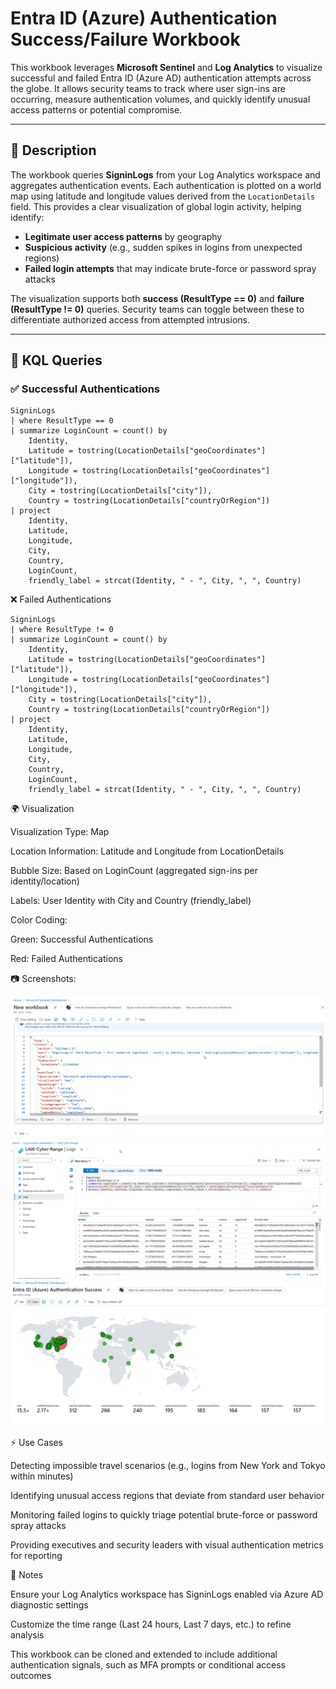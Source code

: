 # Entra ID (Azure) Authentication Success/Failure Workbook

This workbook leverages **Microsoft Sentinel** and **Log Analytics** to visualize successful and failed Entra ID (Azure AD) authentication attempts across the globe. It allows security teams to track where user sign-ins are occurring, measure authentication volumes, and quickly identify unusual access patterns or potential compromise.

---

## 📖 Description

The workbook queries **SigninLogs** from your Log Analytics workspace and aggregates authentication events. Each authentication is plotted on a world map using latitude and longitude values derived from the `LocationDetails` field. This provides a clear visualization of global login activity, helping identify:

- **Legitimate user access patterns** by geography  
- **Suspicious activity** (e.g., sudden spikes in logins from unexpected regions)  
- **Failed login attempts** that may indicate brute-force or password spray attacks  

The visualization supports both **success (ResultType == 0)** and **failure (ResultType != 0)** queries. Security teams can toggle between these to differentiate authorized access from attempted intrusions.

---

## 🔎 KQL Queries

### ✅ Successful Authentications
```kql
SigninLogs
| where ResultType == 0
| summarize LoginCount = count() by 
    Identity, 
    Latitude = tostring(LocationDetails["geoCoordinates"]["latitude"]), 
    Longitude = tostring(LocationDetails["geoCoordinates"]["longitude"]), 
    City = tostring(LocationDetails["city"]), 
    Country = tostring(LocationDetails["countryOrRegion"])
| project 
    Identity, 
    Latitude, 
    Longitude, 
    City, 
    Country, 
    LoginCount, 
    friendly_label = strcat(Identity, " - ", City, ", ", Country)
```

❌ Failed Authentications

```
SigninLogs
| where ResultType != 0
| summarize LoginCount = count() by 
    Identity, 
    Latitude = tostring(LocationDetails["geoCoordinates"]["latitude"]), 
    Longitude = tostring(LocationDetails["geoCoordinates"]["longitude"]), 
    City = tostring(LocationDetails["city"]), 
    Country = tostring(LocationDetails["countryOrRegion"])
| project 
    Identity, 
    Latitude, 
    Longitude, 
    City, 
    Country, 
    LoginCount, 
    friendly_label = strcat(Identity, " - ", City, ", ", Country)
```

🌍 Visualization

Visualization Type: Map

Location Information: Latitude and Longitude from LocationDetails

Bubble Size: Based on LoginCount (aggregated sign-ins per identity/location)

Labels: User Identity with City and Country (friendly_label)

Color Coding:

Green: Successful Authentications

Red: Failed Authentications

📷 Screenshots:

![Workbook JSON Config](../images/Entra-ID-Auth-1.png)  
![Log Analytics Query and Results](../images/Entra-ID-Auth-3.png)  
![Final Workbook Visualization](../images/Entra-ID-Auth-4.png) 






⚡ Use Cases

Detecting impossible travel scenarios (e.g., logins from New York and Tokyo within minutes)

Identifying unusual access regions that deviate from standard user behavior

Monitoring failed logins to quickly triage potential brute-force or password spray attacks

Providing executives and security leaders with visual authentication metrics for reporting

📌 Notes

Ensure your Log Analytics workspace has SigninLogs enabled via Azure AD diagnostic settings

Customize the time range (Last 24 hours, Last 7 days, etc.) to refine analysis

This workbook can be cloned and extended to include additional authentication signals, such as MFA prompts or conditional access outcomes
